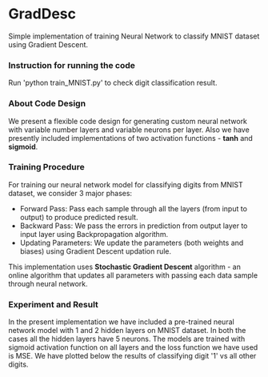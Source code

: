# GradDesc
Simple implementation of training Neural Network to classify MNIST dataset using Gradient Descent.

### Instruction for running the code
Run 'python train_MNIST.py' to check digit classification result.

### About Code Design
We present a flexible code design for generating custom neural network with variable number layers and variable neurons per layer. Also we have presently included implementations of two activation functions - **tanh** and **sigmoid**. 

### Training Procedure
For training our neural network model for classifying digits from MNIST dataset, we consider 3 major phases:
* Forward Pass: Pass each sample through all the layers (from input to output) to produce predicted result.
* Backward Pass: We pass the errors in prediction from output layer to input layer using Backpropagation algorithm.
* Updating Parameters: We update the parameters (both weights and biases) using Gradient Descent updation rule.

This implementation uses **Stochastic Gradient Descent** algorithm - an online algorithm that updates all parameters with passing each data sample through neural network.

### Experiment and Result
In the present implementation we have included a pre-trained neural network model with 1 and 2 hidden layers on MNIST dataset. In both the cases all the hidden layers have 5 neurons. The models are trained with sigmoid activation function on all layers and the loss function we have used is MSE. We have plotted below the results of classifying digit '1' vs all other digits.
